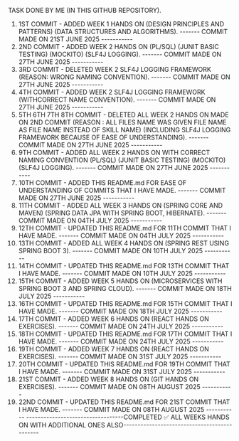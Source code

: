 TASK DONE BY ME (IN THIS GITHUB REPOSITORY).
1. 1ST COMMIT - ADDED WEEK 1 HANDS ON (DESIGN PRINCIPLES AND PATTERNS) (DATA STRUCTURES AND ALGORITHMS).
   ------- COMMIT MADE ON 21ST JUNE 2025 -----------
2. 2ND COMMIT - ADDED WEEK 2 HANDS ON (PL/SQL) (JUNIT BASIC TESTING) (MOCKITO) (SLF4J LOGGING).
   ------- COMMIT MADE ON 27TH JUNE 2025 -----------
3. 3RD COMMIT - DELETED WEEK 2 SLF4J LOGGING FRAMEWORK (REASON: WRONG NAMING CONVENTION).
   ------- COMMIT MADE ON 27TH JUNE 2025 -----------
4. 4TH COMMIT - ADDED WEEK 2 SLF4J LOGGING FRAMEWORK (WITHCORRECT NAME CONVENTION).
   ------- COMMIT MADE ON 27TH JUNE 2025 -----------
5. 5TH 6TH 7TH 8TH COMMIT - DELETED ALL WEEK 2 HANDS ON MADE ON 2ND COMMIT (REASON : ALL FILES NAME WAS GIVEN FILE NAME AS FILE NAME INSTEAD OF SKILL NAME) (INCLUDING SLF4J LOGGING FRAMEWORK BECAUSE OF EASE OF UNDERSTANDING).
   ------- COMMIT MADE ON 27TH JUNE 2025 -----------
6. 9TH COMMIT - ADDED ALL WEEK 2 HANDS ON WITH CORRECT NAMING CONVENTION (PL/SQL) (JUNIT BASIC TESTING) (MOCKITO) (SLF4J LOGGING).
   ------- COMMIT MADE ON 27TH JUNE 2025 -----------
7. 10TH COMMIT - ADDED THIS README.md FOR EASE OF UNDERSTANDING OF COMMITS THAT I HAVE MADE.
   ------- COMMIT MADE ON 27TH JUNE 2025 -----------
8. 11TH COMMIT - ADDED ALL WEEK 3 HANDS ON (SPRING CORE AND MAVEN) (SPRING DATA JPA WITH SPRING BOOT, HIBERNATE).
   ------- COMMIT MADE ON 04TH JULY 2025 -----------
9. 12TH COMMIT - UPDATED THIS README.md FOR 11TH COMMIT THAT I HAVE MADE.
   ------- COMMIT MADE ON 04TH JULY 2025 -----------
10. 13TH COMMIT - ADDED ALL WEEK 4 HANDS ON (SPRING REST USING SPRING BOOT 3).
   ------- COMMIT MADE ON 10TH JULY 2025 -----------
11. 14TH COMMIT - UPDATED THIS README.md FOR 13TH COMMIT THAT I HAVE MADE.
   ------- COMMIT MADE ON 10TH JULY 2025 -----------
12. 15TH COMMIT - ADDED WEEK 5 HANDS ON (MICROSERVICES WITH SPRING BOOT 3 AND SPRING CLOUD).
   ------- COMMIT MADE ON 18TH JULY 2025 -----------
13. 16TH COMMIT - UPDATED THIS README.md FOR 15TH COMMIT THAT I HAVE MADE.
   ------- COMMIT MADE ON 18TH JULY 2025 -----------
14. 17TH COMMIT - ADDED WEEK 6 HANDS ON (REACT HANDS ON EXERCISES).
   ------- COMMIT MADE ON 24TH JULY 2025 -----------
15. 18TH COMMIT - UPDATED THIS README.md FOR 17TH COMMIT THAT I HAVE MADE.
   ------- COMMIT MADE ON 24TH JULY 2025 -----------
16. 19TH COMMIT - ADDED WEEK 7 HANDS ON (REACT HANDS ON EXERCISES).
   ------- COMMIT MADE ON 31ST JULY 2025 -----------
17. 20TH COMMIT - UPDATED THIS README.md FOR 19TH COMMIT THAT I HAVE MADE.
   ------- COMMIT MADE ON 31ST JULY 2025 -----------
18. 21ST COMMIT - ADDED WEEK 8 HANDS ON (GIT HANDS ON EXERCISES).
   ------- COMMIT MADE ON 08TH AUGUST 2025 -----------
19. 22ND COMMIT - UPDATED THIS README.md FOR 21ST COMMIT THAT I HAVE MADE.
   ------- COMMIT MADE ON 08TH AUGUST 2025 -----------
    ----------------------------------COMPLETED ✅ ALL WEEKS HANDS ON WITH ADDITIONAL ONES ALSO---------------------------------------------
